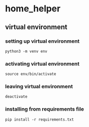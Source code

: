 # home_helper

## virtual environment

### setting up virtual environment
```python3 -m venv env```

### activating virtual environment
```source env/bin/activate```

### leaving virtual environment
```deactivate```

### installing from requirements file
```pip install -r requirements.txt```
